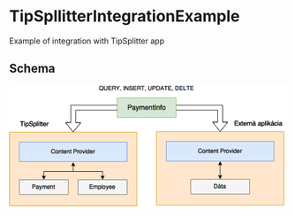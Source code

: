 # TipSpllitterIntegrationExample
Example of integration with TipSplitter app


## Schema
![alt text](https://raw.githubusercontent.com/MartinKocour/TipSpllitter-Integration-Example/master/Integracia.png)
